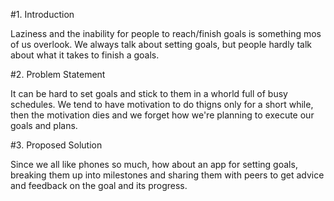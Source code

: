 #1. Introduction

Laziness and the inability for people to reach/finish goals is something mos of us overlook. We always talk about setting goals,
but people hardly talk about what it takes to finish a goals.

#2. Problem Statement

It can be hard to set goals and stick to them in a whorld full of busy schedules. We tend to have motivation to do thigns only for a short while,
then the motivation dies and we forget how we're planning to execute our goals and plans.

#3. Proposed Solution

Since we all like phones so much, how about an app for setting goals, breaking them up into milestones and sharing them with peers to get advice
and feedback on the goal and its progress.